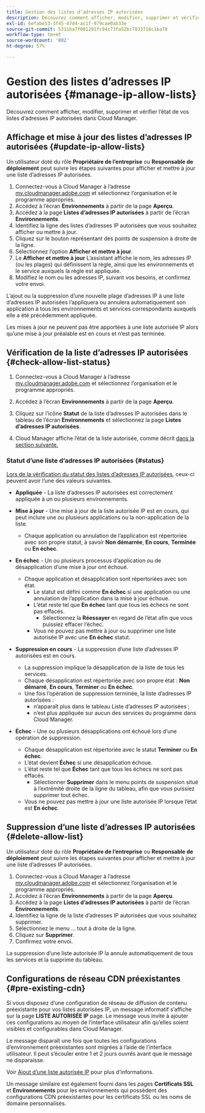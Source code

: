 ```yaml
---
title: Gestion des listes d’adresses IP autorisées
description: Découvrez comment afficher, modifier, supprimer et vérifier l’état de vos listes d’adresses IP autorisées dans Cloud Manager.
exl-id: 6efabe53-3f45-47d4-ac1f-979cae0ab33e
source-git-commit: 5311ba7f001201fc94c73fa52bc7033716c1ba78
workflow-type: tm+mt
source-wordcount: '802'
ht-degree: 57%

---
```


# Gestion des listes d’adresses IP autorisées {#manage-ip-allow-lists}

Découvrez comment afficher, modifier, supprimer et vérifier l’état de vos listes d’adresses IP autorisées dans Cloud Manager.

## Affichage et mise à jour des listes d’adresses IP autorisées {#update-ip-allow-lists}

Un utilisateur doté du rôle **Propriétaire de l’entreprise** ou **Responsable de déploiement** peut suivre les étapes suivantes pour afficher et mettre à jour une liste d’adresses IP autorisées.

1. Connectez-vous à Cloud Manager à l’adresse [my.cloudmanager.adobe.com](https://my.cloudmanager.adobe.com/) et sélectionnez l’organisation et le programme appropriés.
1. Accédez à l’écran **Environnements** à partir de la page **Aperçu**.
1. Accédez à la page **Listes d’adresses IP autorisées** à partir de l’écran **Environnements**.
1. Identifiez la ligne des listes d’adresses IP autorisées que vous souhaitez afficher ou mettre à jour.
1. Cliquez sur le bouton représentant des points de suspension à droite de la ligne.
1. Sélectionnez l’option **Afficher et mettre à jour**.
1. Le **Afficher et mettre à jour** L’assistant affiche le nom, les adresses IP (ou les plages) qui définissent la règle, ainsi que les environnements et le service auxquels la règle est appliquée.
1. Modifiez le nom ou les adresses IP, suivant vos besoins, et confirmez votre envoi.

L’ajout ou la suppression d’une nouvelle plage d’adresses IP à une liste d’adresses IP autorisées l’appliquera ou annulera automatiquement son application à tous les environnements et services correspondants auxquels elle a été précédemment appliquée.

Les mises à jour ne peuvent pas être apportées à une liste autorisée IP alors qu’une mise à jour préalable est en cours et n’est pas terminée.

## Vérification de la liste d’adresses IP autorisées {#check-allow-list-status}

1. Connectez-vous à Cloud Manager à l’adresse [my.cloudmanager.adobe.com](https://my.cloudmanager.adobe.com/) et sélectionnez l’organisation et le programme appropriés.

1. Accédez à l’écran **Environnements** à partir de la page **Aperçu**.

1. Cliquez sur l’icône **Statut** de la liste d’adresses IP autorisées dans le tableau de l’écran **Environnements** et sélectionnez la page **Listes d’adresses IP autorisées**.

1. Cloud Manager affiche l’état de la liste autorisée, comme décrit [dans la section suivante.](#status)

### Statut d’une liste d’adresses IP autorisées {#status}

[Lors de la vérification du statut des listes d’adresses IP autorisées](#check-allow-list-status), ceux-ci peuvent avoir l’une des valeurs suivantes.

* **Appliquée** - La liste d’adresses IP autorisées est correctement appliquée à un ou plusieurs environnements.

* **Mise à jour** - Une mise à jour de la liste autorisée IP est en cours, qui peut inclure une ou plusieurs applications ou la non-application de la liste.

   * Chaque application ou annulation de l’application est répertoriée avec son propre statut, à savoir **Non démarrée**, **En cours**, **Terminée** ou **En échec**.

* **En échec** - Un ou plusieurs processus d’application ou de désapplication d’une mise à jour ont échoué.
   * Chaque application et désapplication sont répertoriées avec son état.
      * Le statut est défini comme **En échec** si une application ou une annulation de l’application dans la mise à jour échoue.
      * L’état reste tel que **En échec** tant que tous les échecs ne sont pas effacés.
         * Sélectionnez la **Réessayer** en regard de l’état afin que vous puissiez effacer l’échec.
      * Vous ne pouvez pas mettre à jour ou supprimer une liste autorisée IP avec une **En échec** statut.

* **Suppression en cours** - La suppression d’une liste d’adresses IP autorisées est en cours.
   * La suppression implique la désapplication de la liste de tous les services.
   * Chaque désapplication est répertoriée avec son propre état : **Non démarré**, **En cours**, **Terminer** ou **En échec**.
   * Une fois l’opération de suppression terminée, la liste d’adresses IP autorisées :
      * n’apparaît plus dans le tableau Liste d’adresses IP autorisées ;
      * n’est plus appliquée sur aucun des services du programme dans Cloud Manager.

* **Échec** - Une ou plusieurs désapplications ont échoué lors d’une opération de suppression.

   * Chaque désapplication est répertoriée avec le statut **Terminer** ou **En échec**.
   * L’état devient **Échec** si une désapplication échoue.
   * L’état reste tel que **Échec** tant que tous les échecs ne sont pas effacés.
      * Sélectionner **Supprimer** dans le menu points de suspension situé à l’extrémité droite de la ligne du tableau, afin que vous puissiez supprimer tout échec.
   * Vous ne pouvez pas mettre à jour une liste autorisée IP lorsque l’état est **En échec**.

## Suppression d’une liste d’adresses IP autorisées {#delete-allow-list}

Un utilisateur doté du rôle **Propriétaire de l’entreprise** ou **Responsable de déploiement** peut suivre les étapes suivantes pour afficher et mettre à jour une liste d’adresses IP autorisées.

1. Connectez-vous à Cloud Manager à l’adresse [my.cloudmanager.adobe.com](https://my.cloudmanager.adobe.com/) et sélectionnez l’organisation et le programme appropriés.
1. Accédez à l’écran **Environnements** à partir de la page **Aperçu**.
1. Accédez à la page **Listes d’adresses IP autorisées** à partir de l’écran **Environnements**.
1. Identifiez la ligne de la liste d’adresses IP autorisées que vous souhaitez supprimer.
1. Sélectionnez le menu ... tout à droite de la ligne.
1. Cliquez sur **Supprimer**.
1. Confirmez votre envoi.

La suppression d’une liste autorisée IP la annule automatiquement de tous les services et la supprime du tableau.

## Configurations de réseau CDN préexistantes {#pre-existing-cdn}

Si vous disposez d’une configuration de réseau de diffusion de contenu préexistante pour vos listes autorisées IP, un message informatif s’affiche sur la page **LISTE AUTORISÉE IP** page. Le message vous invite à ajouter ces configurations au moyen de l’interface utilisateur afin qu’elles soient visibles et configurables dans Cloud Manager.

Le message disparaît une fois que toutes les configurations d’environnement préexistantes sont migrées à l’aide de l’interface utilisateur. Il peut s’écouler entre 1 et 2 jours ouvrés avant que le message ne disparaisse.

Voir [Ajout d’une liste autorisée IP](/help/implementing/cloud-manager/ip-allow-lists/add-ip-allow-lists.md) pour plus d’informations.

Un message similaire est également fourni dans les pages **Certificats SSL** et **Environnements** pour les environnements qui possèdent des configurations CDN préexistantes pour les certificats SSL ou les noms de domaine personnalisés.
